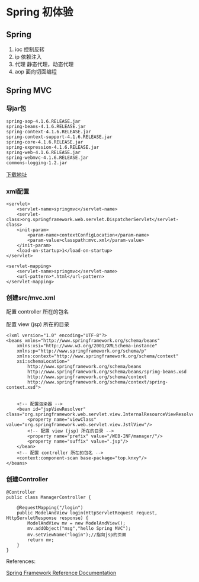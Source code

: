 # Spring 初体验
 


## Spring 
1. ioc 控制反转
1. ip 依赖注入 
1. 代理 静态代理，动态代理
1. aop 面向切面编程

## Spring MVC
### 导jar包
`````
spring-aop-4.1.6.RELEASE.jar
spring-beans-4.1.6.RELEASE.jar
spring-context-4.1.6.RELEASE.jar
spring-context-support-4.1.6.RELEASE.jar
spring-core-4.1.6.RELEASE.jar
spring-expression-4.1.6.RELEASE.jar
spring-web-4.1.6.RELEASE.jar
spring-webmvc-4.1.6.RELEASE.jar
commons-logging-1.2.jar
`````
[下载地址](http://repo.spring.io/simple/libs-release-local/org/springframework/spring/)

### xml配置

`````
<servlet>
    <servlet-name>springmvc</servlet-name>
    <servlet-class>org.springframework.web.servlet.DispatcherServlet</servlet-class>
    <init-param>
        <param-name>contextConfigLocation</param-name>
        <param-value>classpath:mvc.xml</param-value>
    </init-param>
    <load-on-startup>1</load-on-startup>
</servlet>

<servlet-mapping>
    <servlet-name>springmvc</servlet-name>
    <url-pattern>*.html</url-pattern>
</servlet-mapping>
`````
### 创建src/mvc.xml

配置 controller 所在的包名

配置 view (jsp) 所在的目录
`````
<?xml version="1.0" encoding="UTF-8"?>
<beans xmlns="http://www.springframework.org/schema/beans"
    xmlns:xsi="http://www.w3.org/2001/XMLSchema-instance"
    xmlns:p="http://www.springframework.org/schema/p"
    xmlns:context="http://www.springframework.org/schema/context"
    xsi:schemaLocation="
        http://www.springframework.org/schema/beans
        http://www.springframework.org/schema/beans/spring-beans.xsd
        http://www.springframework.org/schema/context
        http://www.springframework.org/schema/context/spring-context.xsd">


    <!-- 配置渲染器 -->
    <bean id="jspViewResolver" class="org.springframework.web.servlet.view.InternalResourceViewResolver">
        <property name="viewClass" value="org.springframework.web.servlet.view.JstlView"/>
        <!-- 配置 view (jsp) 所在的目录 -->
        <property name="prefix" value="/WEB-INF/manager/"/>
        <property name="suffix" value=".jsp"/>
    </bean>
    <!-- 配置 controller 所在的包名 -->
    <context:component-scan base-package="top.knxy"/>
</beans>
`````
### 创建Controller
`````
@Controller
public class ManagerController {

    @RequestMapping("/login")
    public ModelAndView login(HttpServletRequest request, HttpServletResponse response) {
        ModelAndView mv = new ModelAndView();
        mv.addObject("msg","hello Spring MVC");
        mv.setViewName("login");//指向jsp的页面
        return mv;
    }
}

`````

References:

[Spring Framework Reference Documentation](https://docs.spring.io/spring/docs/4.1.6.RELEASE/spring-framework-reference/html/)